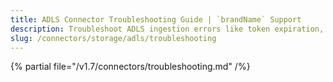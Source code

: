 ```yaml
---
title: ADLS Connector Troubleshooting Guide | `brandName` Support
description: Troubleshoot ADLS ingestion errors like token expiration, file access denials, or metadata extraction issues.
slug: /connectors/storage/adls/troubleshooting
---
```


{% partial file="/v1.7/connectors/troubleshooting.md" /%}
